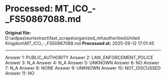 # Processed: MT_ICO_-_FS50867088.md

**Original file:** D:\aidpas\eurlextract\fast_scrape\organized_mt\authorities\United Kingdom\MT_ICO_-_FS50867088.md
**Processed at:** 2025-09-12 17:01:45

---

Answer 1: PUBLIC_AUTHORITY
Answer 2: LAW_ENFORCEMENT_POLICE
Answer 3: N_A
Answer 4: N_A
Answer 5: UNKNOWN
Answer 6: NO
Answer 7: N_A
Answer 8: NONE
Answer 9: UNKNOWN
Answer 10: NOT_DISCUSSED
Answer 11: NO